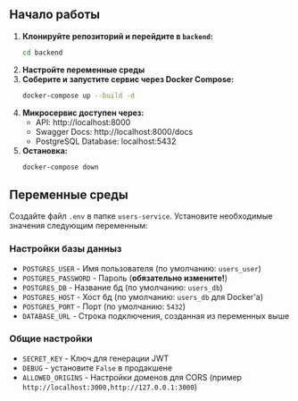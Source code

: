 ## Начало работы

1.  **Клонируйте репозиторий и перейдите в `backend`:**
    ```bash
    cd backend
    ```
2.  **Настройте переменные среды**
3.  **Соберите и запустите сервис через Docker Compose:**
    ```bash
    docker-compose up --build -d
    ```
4.  **Микросервис доступен через:**
    - API: http://localhost:8000
    - Swagger Docs: http://localhost:8000/docs
    - PostgreSQL Database: localhost:5432
5.  **Остановка:**
    ```bash
    docker-compose down
    ```

## Переменные среды

Создайте файл `.env` в папке `users-service`. Установите необходимые значения следующим переменным:

### Настройки базы данныз
- `POSTGRES_USER` - Имя пользователя (по умолчанию: `users_user`)
- `POSTGRES_PASSWORD` - Пароль (**обязательно измените!**)
- `POSTGRES_DB` - Название бд (по умолчанию: `users_db`)
- `POSTGRES_HOST` - Хост бд (по умолчанию: `users_db` для Docker'а)
- `POSTGRES_PORT` - Порт (по умолчанию: `5432`)
- `DATABASE_URL` - Строка подключения, созданная из переменных выше

### Общие настройки
- `SECRET_KEY` - Ключ для генерации JWT
- `DEBUG` - установите `False` в продакшене
- `ALLOWED_ORIGINS` - Настройки доменов для CORS (пример `http://localhost:3000,http://127.0.0.1:3000`)

